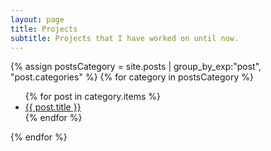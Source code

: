 ```yaml
---
layout: page
title: Projects
subtitle: Projects that I have worked on until now.
---
```


<div>
{% assign postsCategory = site.posts | group_by_exp:"post", "post.categories"  %}
{% for category in postsCategory %}
<!-- <h4 class="post-teaser__month">
<strong>
{% if category.name %} 
- - - - -  {{ category.name }} - - - - - 
{% else %} 
{{ Print }} 
{% endif %}
</strong>
</h4> --!>

<ul class="list-posts">
  {% for post in category.items %}
	<li class="post-teaser">
		<a href="{{ post.url | prepend: site.baseurl }}">
			<span class="post-teaser__title">{{ post.title }}</span>
			<!-- <span class="post-teaser__date">{{ post.date | date: "%d %B %Y" }}</span> -->
		</a>
	</li>
 {% endfor %}
</ul>
{% endfor %}
</div>
